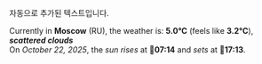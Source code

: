 
자동으로 추가된 텍스트입니다.

<!--START_SECTION:weather:moscow-->
Currently in **Moscow** (RU), the weather is: **5.0°C** (feels like **3.2°C**), ***scattered clouds***<br/>
On *October 22, 2025*, the *sun rises* at 🌅**07:14** and *sets* at 🌇**17:13**.
<!--END_SECTION:weather-->
